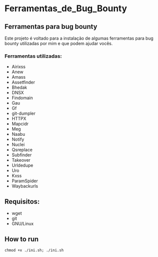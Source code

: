 # Ferramentas_de_Bug_Bounty


## Ferramentas para bug bounty
Este projeto é voltado para a instalação de algumas ferramentas para bug bounty utilizadas por mim e que podem ajudar vocês.
### Ferramentas utilizadas:
- Airixss <br />
- Anew <br />
- Amass <br />
- Assetfinder <br />
- Bhedak <br />
- DNSX <br />
- Findomain <br />
- Gau <br />
- Gf <br />
- git-dumpler <br />
- HTTPX <br />
- Mapcidr <br />
- Meg <br />
- Naabu <br />
- Notify <br />
- Nuclei <br />
- Qsreplace <br />
- Subfinder <br />
- Takeover <br />
- Urldedupe <br />
- Uro <br />
- Kxss <br />
- ParamSpider <br />
- Waybackurls <br />
## Requisitos:
- wget
- git
- GNU/Linux

## How to run

```
chmod +x ./ini.sh; ./ini.sh
```
